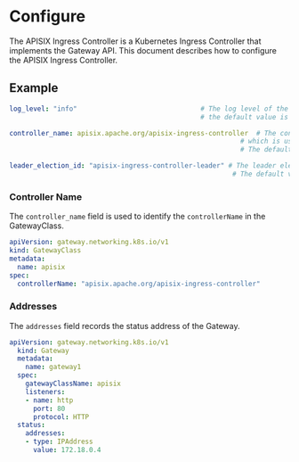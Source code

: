 # Configure

The APISIX Ingress Controller is a Kubernetes Ingress Controller that implements the Gateway API. This document describes how to configure the APISIX Ingress Controller.

## Example

```yaml
log_level: "info"                               # The log level of the APISIX Ingress Controller.
                                                # the default value is "info".

controller_name: apisix.apache.org/apisix-ingress-controller  # The controller name of the APISIX Ingress Controller,
                                                          # which is used to identify the controller in the GatewayClass.
                                                          # The default value is "apisix.apache.org/apisix-ingress-controller".

leader_election_id: "apisix-ingress-controller-leader" # The leader election ID for the APISIX Ingress Controller.
                                                        # The default value is "apisix-ingress-controller-leader".
```

### Controller Name

The `controller_name` field is used to identify the `controllerName` in the GatewayClass.

```yaml
apiVersion: gateway.networking.k8s.io/v1
kind: GatewayClass
metadata:
  name: apisix
spec:
  controllerName: "apisix.apache.org/apisix-ingress-controller"
```

### Addresses

The `addresses` field records the status address of the Gateway.

```yaml
apiVersion: gateway.networking.k8s.io/v1
  kind: Gateway
  metadata:
    name: gateway1
  spec:
    gatewayClassName: apisix
    listeners:
    - name: http
      port: 80
      protocol: HTTP
  status:
    addresses:
    - type: IPAddress
      value: 172.18.0.4
```
